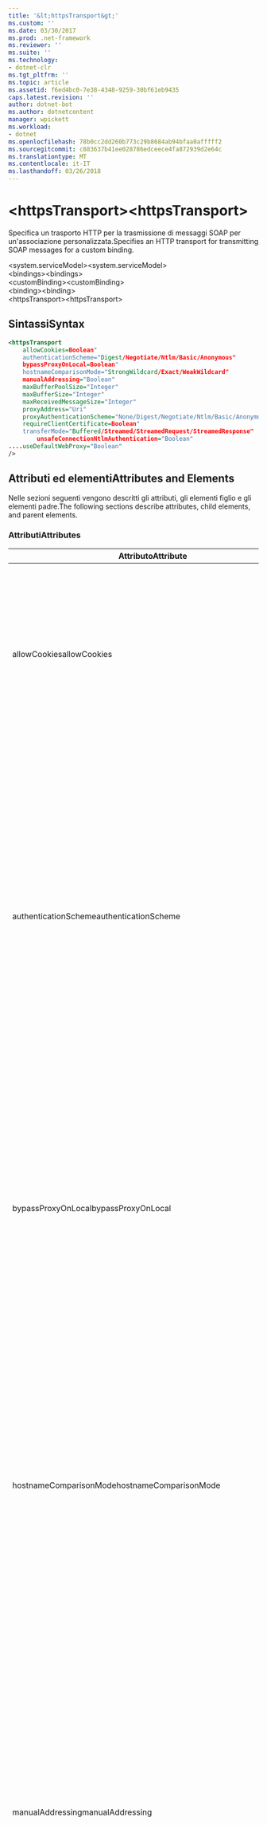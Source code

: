 ```yaml
---
title: '&lt;httpsTransport&gt;'
ms.custom: ''
ms.date: 03/30/2017
ms.prod: .net-framework
ms.reviewer: ''
ms.suite: ''
ms.technology:
- dotnet-clr
ms.tgt_pltfrm: ''
ms.topic: article
ms.assetid: f6ed4bc0-7e38-4348-9259-30bf61eb9435
caps.latest.revision: ''
author: dotnet-bot
ms.author: dotnetcontent
manager: wpickett
ms.workload:
- dotnet
ms.openlocfilehash: 78b0cc2dd260b773c29b8684ab94bfaa0afffff2
ms.sourcegitcommit: c883637b41ee028786edceece4fa872939d2e64c
ms.translationtype: MT
ms.contentlocale: it-IT
ms.lasthandoff: 03/26/2018
---
```

# <a name="lthttpstransportgt"></a><span data-ttu-id="0a2a8-102">&lt;httpsTransport&gt;</span><span class="sxs-lookup"><span data-stu-id="0a2a8-102">&lt;httpsTransport&gt;</span></span>
<span data-ttu-id="0a2a8-103">Specifica un trasporto HTTP per la trasmissione di messaggi SOAP per un'associazione personalizzata.</span><span class="sxs-lookup"><span data-stu-id="0a2a8-103">Specifies an HTTP transport for transmitting SOAP messages for a custom binding.</span></span>  
  
 <span data-ttu-id="0a2a8-104">\<system.serviceModel></span><span class="sxs-lookup"><span data-stu-id="0a2a8-104">\<system.serviceModel></span></span>  
<span data-ttu-id="0a2a8-105">\<bindings></span><span class="sxs-lookup"><span data-stu-id="0a2a8-105">\<bindings></span></span>  
<span data-ttu-id="0a2a8-106">\<customBinding></span><span class="sxs-lookup"><span data-stu-id="0a2a8-106">\<customBinding></span></span>  
<span data-ttu-id="0a2a8-107">\<binding></span><span class="sxs-lookup"><span data-stu-id="0a2a8-107">\<binding></span></span>  
<span data-ttu-id="0a2a8-108">\<httpsTransport></span><span class="sxs-lookup"><span data-stu-id="0a2a8-108">\<httpsTransport></span></span>  
  
## <a name="syntax"></a><span data-ttu-id="0a2a8-109">Sintassi</span><span class="sxs-lookup"><span data-stu-id="0a2a8-109">Syntax</span></span>  
  
```xml  
<httpsTransport  
    allowCookies=Boolean"  
    authenticationScheme="Digest/Negotiate/Ntlm/Basic/Anonymous"  
    bypassProxyOnLocal=Boolean"  
    hostnameComparisonMode="StrongWildcard/Exact/WeakWildcard"  
    manualAddressing="Boolean"  
    maxBufferPoolSize="Integer"  
    maxBufferSize="Integer"  
    maxReceivedMessageSize="Integer"  
    proxyAddress="Uri"  
    proxyAuthenticationScheme="None/Digest/Negotiate/Ntlm/Basic/Anonymous"        realm="String"  
    requireClientCertificate=Boolean"  
    transferMode="Buffered/Streamed/StreamedRequest/StreamedResponse"  
        unsafeConnectionNtlmAuthentication="Boolean"  
....useDefaultWebProxy="Boolean"  
/>  
```  
  
## <a name="attributes-and-elements"></a><span data-ttu-id="0a2a8-110">Attributi ed elementi</span><span class="sxs-lookup"><span data-stu-id="0a2a8-110">Attributes and Elements</span></span>  
 <span data-ttu-id="0a2a8-111">Nelle sezioni seguenti vengono descritti gli attributi, gli elementi figlio e gli elementi padre.</span><span class="sxs-lookup"><span data-stu-id="0a2a8-111">The following sections describe attributes, child elements, and parent elements.</span></span>  
  
### <a name="attributes"></a><span data-ttu-id="0a2a8-112">Attributi</span><span class="sxs-lookup"><span data-stu-id="0a2a8-112">Attributes</span></span>  
  
|<span data-ttu-id="0a2a8-113">Attributo</span><span class="sxs-lookup"><span data-stu-id="0a2a8-113">Attribute</span></span>|<span data-ttu-id="0a2a8-114">Descrizione</span><span class="sxs-lookup"><span data-stu-id="0a2a8-114">Description</span></span>|  
|---------------|-----------------|  
|<span data-ttu-id="0a2a8-115">allowCookies</span><span class="sxs-lookup"><span data-stu-id="0a2a8-115">allowCookies</span></span>|<span data-ttu-id="0a2a8-116">Valore booleano che specifica se il client accetta cookie e li propaga alle richieste future.</span><span class="sxs-lookup"><span data-stu-id="0a2a8-116">A Boolean value that specifies whether the client accepts cookies and propagates them on future requests.</span></span> <span data-ttu-id="0a2a8-117">Il valore predefinito è `false`.</span><span class="sxs-lookup"><span data-stu-id="0a2a8-117">The default is `false`.</span></span><br /><br /> <span data-ttu-id="0a2a8-118">È possibile usare questo attributo quando si interagisce con servizi Web ASMX che usano cookie.</span><span class="sxs-lookup"><span data-stu-id="0a2a8-118">You can use this attribute when you interact with ASMX Web services that use cookies.</span></span> <span data-ttu-id="0a2a8-119">In questo modo i cookie restituiti dal server vengono copiati automaticamente in tutte le richieste client future per quel servizio.</span><span class="sxs-lookup"><span data-stu-id="0a2a8-119">In this way, you can be sure that the cookies returned from the server are automatically copied to all future client requests for that service.</span></span>|  
|<span data-ttu-id="0a2a8-120">authenticationScheme</span><span class="sxs-lookup"><span data-stu-id="0a2a8-120">authenticationScheme</span></span>|<span data-ttu-id="0a2a8-121">Specifica il protocollo usato per autenticare le richieste del client elaborate da un listener HTTP.</span><span class="sxs-lookup"><span data-stu-id="0a2a8-121">Specifies the protocol used to authenticate client requests being processed by an HTTP listener.</span></span> <span data-ttu-id="0a2a8-122">Di seguito vengono elencati i valori validi:</span><span class="sxs-lookup"><span data-stu-id="0a2a8-122">Valid values include the following:</span></span><br /><br /> <span data-ttu-id="0a2a8-123">-Digest: Specifica l'autenticazione del digest.</span><span class="sxs-lookup"><span data-stu-id="0a2a8-123">-   Digest: Specifies digest authentication.</span></span><br /><span data-ttu-id="0a2a8-124">-Negotiate: Negozia con il client per determinare lo schema di autenticazione.</span><span class="sxs-lookup"><span data-stu-id="0a2a8-124">-   Negotiate: Negotiates with the client to determine the authentication scheme.</span></span> <span data-ttu-id="0a2a8-125">Viene usato se il client e il server supportano entrambi Kerberos; in caso contrario, viene usato NTLM.</span><span class="sxs-lookup"><span data-stu-id="0a2a8-125">If both client and server support Kerberos, it is used; otherwise, NTLM is used.</span></span><br /><span data-ttu-id="0a2a8-126">-Ntlm: Specifica l'autenticazione NTLM.</span><span class="sxs-lookup"><span data-stu-id="0a2a8-126">-   Ntlm: Specifies NTLM authentication.</span></span><br /><span data-ttu-id="0a2a8-127">-Basic: Specifica l'autenticazione di base.</span><span class="sxs-lookup"><span data-stu-id="0a2a8-127">-   Basic: Specifies basic authentication.</span></span><br /><span data-ttu-id="0a2a8-128">-Anonymous: Specifica l'autenticazione anonima.</span><span class="sxs-lookup"><span data-stu-id="0a2a8-128">-   Anonymous: Specifies anonymous authentication.</span></span><br /><br /> <span data-ttu-id="0a2a8-129">Il valore predefinito è Anonymous.</span><span class="sxs-lookup"><span data-stu-id="0a2a8-129">The default is Anonymous.</span></span> <span data-ttu-id="0a2a8-130">L'attributo è di tipo <xref:System.Net.AuthenticationSchemes>.</span><span class="sxs-lookup"><span data-stu-id="0a2a8-130">This attribute is of type <xref:System.Net.AuthenticationSchemes>.</span></span> <span data-ttu-id="0a2a8-131">Questo attributo può essere impostato solo una volta.</span><span class="sxs-lookup"><span data-stu-id="0a2a8-131">This attribute can only be set once.</span></span>|  
|<span data-ttu-id="0a2a8-132">bypassProxyOnLocal</span><span class="sxs-lookup"><span data-stu-id="0a2a8-132">bypassProxyOnLocal</span></span>|<span data-ttu-id="0a2a8-133">Valore booleano che indica se ignorare il server proxy per indirizzi locali.</span><span class="sxs-lookup"><span data-stu-id="0a2a8-133">A Boolean value that indicates whether to bypass the proxy server for local addresses.</span></span> <span data-ttu-id="0a2a8-134">Il valore predefinito è `false`.</span><span class="sxs-lookup"><span data-stu-id="0a2a8-134">The default is `false`.</span></span><br /><br /> <span data-ttu-id="0a2a8-135">Un indirizzo locale corrisponde a un indirizzo che si trova nella rete LAN o nell'Intranet locale.</span><span class="sxs-lookup"><span data-stu-id="0a2a8-135">A local address is one that is on the local LAN or intranet.</span></span><br /><br /> [!INCLUDE[indigo1](../../../../../includes/indigo1-md.md)]<span data-ttu-id="0a2a8-136"> ignora sempre il proxy se l'indirizzo del servizio inizia con http://localhost.</span><span class="sxs-lookup"><span data-stu-id="0a2a8-136"> always ignores the proxy if the service address begins with http://localhost.</span></span><br /><br /> <span data-ttu-id="0a2a8-137">È necessario usare il nome host invece di localhost se si desidera che i client passino da un proxy quando comunicano con servizi nello stesso computer.</span><span class="sxs-lookup"><span data-stu-id="0a2a8-137">You should use the host name rather than localhost if you want clients to go through a proxy when talking to services on the same machine.</span></span>|  
|<span data-ttu-id="0a2a8-138">hostnameComparisonMode</span><span class="sxs-lookup"><span data-stu-id="0a2a8-138">hostnameComparisonMode</span></span>|<span data-ttu-id="0a2a8-139">Specifica la modalità di confronto del nome host HTTP usata per analizzare gli URI.</span><span class="sxs-lookup"><span data-stu-id="0a2a8-139">Specifies the HTTP hostname comparison mode used to parse URIs.</span></span> <span data-ttu-id="0a2a8-140">I valori validi sono:</span><span class="sxs-lookup"><span data-stu-id="0a2a8-140">Valid values are,</span></span><br /><br /> <span data-ttu-id="0a2a8-141">-StrongWildcard: ("+") corrisponde tutti i possibili nomi host nel contesto dello schema specificato, porta e relativo URI.</span><span class="sxs-lookup"><span data-stu-id="0a2a8-141">-   StrongWildcard: ("+") matches all possible hostnames in the context of the specified scheme, port and relative URI.</span></span><br /><span data-ttu-id="0a2a8-142">-Esatte: nessun carattere jolly</span><span class="sxs-lookup"><span data-stu-id="0a2a8-142">-   Exact: no wildcards</span></span><br /><span data-ttu-id="0a2a8-143">-WeakWildcard: ("\*") corrisponde a qualsiasi nome host possibile nel contesto dello schema specificato, porta e relativo UIR che non sono stati associati in modo esplicito o tramite il meccanismo sicuro dei caratteri jolly.</span><span class="sxs-lookup"><span data-stu-id="0a2a8-143">-   WeakWildcard: ("\*") matches all possible hostname in the context of the specified scheme, port and relative UIR that have not been matched explicitly or through the strong wildcard mechanism.</span></span><br /><br /> <span data-ttu-id="0a2a8-144">L'impostazione predefinita è StrongWildcard.</span><span class="sxs-lookup"><span data-stu-id="0a2a8-144">The default is StrongWildcard.</span></span> <span data-ttu-id="0a2a8-145">L'attributo è di tipo `System.ServiceModel.HostnameComparison`.</span><span class="sxs-lookup"><span data-stu-id="0a2a8-145">This attribute is of type `System.ServiceModel.HostnameComparison`.</span></span>|  
|<span data-ttu-id="0a2a8-146">manualAddressing</span><span class="sxs-lookup"><span data-stu-id="0a2a8-146">manualAddressing</span></span>|<span data-ttu-id="0a2a8-147">Valore booleano che consente all'utente di assumere il controllo dell'indirizzamento dei messaggi.</span><span class="sxs-lookup"><span data-stu-id="0a2a8-147">A Boolean value that enables the user to take control of message addressing.</span></span> <span data-ttu-id="0a2a8-148">Questa proprietà viene usata in genere in scenari di router, in cui è l'applicazione a determinare a quale delle tante destinazioni inviare un messaggio.</span><span class="sxs-lookup"><span data-stu-id="0a2a8-148">This property is usually used in router scenarios, where the application determines which one of several destinations to send a message to.</span></span><br /><br /> <span data-ttu-id="0a2a8-149">Quando è impostato su `true`, il canale presuppone che il messaggio sia già stato indirizzato e non aggiunge ulteriori informazioni.</span><span class="sxs-lookup"><span data-stu-id="0a2a8-149">When set to `true`, the channel assumes the message has already been addressed and does not add any additional information to it.</span></span> <span data-ttu-id="0a2a8-150">L'utente può indirizzare quindi individualmente ogni messaggio.</span><span class="sxs-lookup"><span data-stu-id="0a2a8-150">The user can then address every message individually.</span></span><br /><br /> <span data-ttu-id="0a2a8-151">Quando è impostato su `false`, il meccanismo di indirizzamento predefinito di Windows Communication Foundation (WCF) crea automaticamente indirizzi per tutti i messaggi.</span><span class="sxs-lookup"><span data-stu-id="0a2a8-151">When set to `false`, the default Windows Communication Foundation (WCF) addressing mechanism automatically creates addresses for all messages.</span></span><br /><br /> <span data-ttu-id="0a2a8-152">Il valore predefinito è `false`.</span><span class="sxs-lookup"><span data-stu-id="0a2a8-152">The default is `false`.</span></span>|  
|<span data-ttu-id="0a2a8-153">maxBufferPoolSize</span><span class="sxs-lookup"><span data-stu-id="0a2a8-153">maxBufferPoolSize</span></span>|<span data-ttu-id="0a2a8-154">Numero intero positivo che specifica la dimensione massima del pool di buffer.</span><span class="sxs-lookup"><span data-stu-id="0a2a8-154">A positive integer that specifies the maximum size of the buffer pool.</span></span> <span data-ttu-id="0a2a8-155">Il valore predefinito è 524288.</span><span class="sxs-lookup"><span data-stu-id="0a2a8-155">The default is 524288.</span></span><br /><br /> <span data-ttu-id="0a2a8-156">Molte parti di WCF usano buffer.</span><span class="sxs-lookup"><span data-stu-id="0a2a8-156">Many parts of WCF use buffers.</span></span> <span data-ttu-id="0a2a8-157">La creazione e l'eliminazione dei buffer a ogni relativo uso sono operazioni onerose, analogamente a quelle di Garbage Collection dei buffer.</span><span class="sxs-lookup"><span data-stu-id="0a2a8-157">Creating and destroying buffers each time they are used is expensive, and garbage collection for buffers is also expensive.</span></span> <span data-ttu-id="0a2a8-158">Quando si usa un pool di buffer è possibile prelevare un buffer dal pool, usarlo e, al termine delle operazioni, riporlo nel pool.</span><span class="sxs-lookup"><span data-stu-id="0a2a8-158">With buffer pools, you can take a buffer from the pool, use it, and return it to the pool once you are done.</span></span> <span data-ttu-id="0a2a8-159">In questo modo è possibile evitare il sovraccarico dovuto alla creazione e all'eliminazione dei buffer.</span><span class="sxs-lookup"><span data-stu-id="0a2a8-159">Thus the overhead in creating and destroying buffers is avoided.</span></span>|  
|<span data-ttu-id="0a2a8-160">maxBufferSize</span><span class="sxs-lookup"><span data-stu-id="0a2a8-160">maxBufferSize</span></span>|<span data-ttu-id="0a2a8-161">Numero intero positivo che specifica la dimensione massima del buffer.</span><span class="sxs-lookup"><span data-stu-id="0a2a8-161">A positive integer that specifies the maximum size of the buffer.</span></span> <span data-ttu-id="0a2a8-162">L'impostazione predefinita è 524288.</span><span class="sxs-lookup"><span data-stu-id="0a2a8-162">The default is 524288</span></span>|  
|<span data-ttu-id="0a2a8-163">maxReceivedMessageSize</span><span class="sxs-lookup"><span data-stu-id="0a2a8-163">maxReceivedMessageSize</span></span>|<span data-ttu-id="0a2a8-164">Numero intero positivo che specifica la dimensione massima consentita del messaggio che può essere ricevuto.</span><span class="sxs-lookup"><span data-stu-id="0a2a8-164">A positive integer that specifies the maximum allowable message size that can be received.</span></span> <span data-ttu-id="0a2a8-165">Il valore predefinito è 65536.</span><span class="sxs-lookup"><span data-stu-id="0a2a8-165">The default is 65536.</span></span>|  
|<span data-ttu-id="0a2a8-166">proxyAddress</span><span class="sxs-lookup"><span data-stu-id="0a2a8-166">proxyAddress</span></span>|<span data-ttu-id="0a2a8-167">URI che specifica l'indirizzo del proxy HTTP.</span><span class="sxs-lookup"><span data-stu-id="0a2a8-167">A URI that specifies the address of the HTTP proxy.</span></span> <span data-ttu-id="0a2a8-168">Se `useSystemWebProxy` è `true`, questa impostazione deve essere `null`.</span><span class="sxs-lookup"><span data-stu-id="0a2a8-168">If `useSystemWebProxy` is `true`, this setting must be `null`.</span></span> <span data-ttu-id="0a2a8-169">Il valore predefinito è `null`.</span><span class="sxs-lookup"><span data-stu-id="0a2a8-169">The default is `null`.</span></span>|  
|<span data-ttu-id="0a2a8-170">proxyAuthenticationScheme</span><span class="sxs-lookup"><span data-stu-id="0a2a8-170">proxyAuthenticationScheme</span></span>|<span data-ttu-id="0a2a8-171">Specifica il protocollo usato per l'autenticazione delle richieste client elaborate da un proxy HTTP.</span><span class="sxs-lookup"><span data-stu-id="0a2a8-171">Specifies the protocol used for authenticating client requests being processed by an HTTP proxy.</span></span> <span data-ttu-id="0a2a8-172">Di seguito vengono elencati i valori validi:</span><span class="sxs-lookup"><span data-stu-id="0a2a8-172">Valid values include the following:</span></span><br /><br /> <span data-ttu-id="0a2a8-173">-None: Nessuna autenticazione viene eseguita.</span><span class="sxs-lookup"><span data-stu-id="0a2a8-173">-   None: No authentication is performed.</span></span><br /><span data-ttu-id="0a2a8-174">-Digest: Specifica l'autenticazione del digest.</span><span class="sxs-lookup"><span data-stu-id="0a2a8-174">-   Digest: Specifies digest authentication.</span></span><br /><span data-ttu-id="0a2a8-175">-Negotiate: Negozia con il client per determinare lo schema di autenticazione.</span><span class="sxs-lookup"><span data-stu-id="0a2a8-175">-   Negotiate: Negotiates with the client to determine the authentication scheme.</span></span> <span data-ttu-id="0a2a8-176">Viene usato se il client e il server supportano entrambi Kerberos; in caso contrario, viene usato NTLM.</span><span class="sxs-lookup"><span data-stu-id="0a2a8-176">If both client and server support Kerberos, it is used; otherwise, NTLM is used.</span></span><br /><span data-ttu-id="0a2a8-177">-Ntlm: Specifica l'autenticazione NTLM.</span><span class="sxs-lookup"><span data-stu-id="0a2a8-177">-   Ntlm: Specifies NTLM authentication.</span></span><br /><span data-ttu-id="0a2a8-178">-Basic: Specifica l'autenticazione di base.</span><span class="sxs-lookup"><span data-stu-id="0a2a8-178">-   Basic: Specifies basic authentication.</span></span><br /><span data-ttu-id="0a2a8-179">-Anonymous: Specifica l'autenticazione anonima.</span><span class="sxs-lookup"><span data-stu-id="0a2a8-179">-   Anonymous: Specifies anonymous authentication.</span></span><br /><span data-ttu-id="0a2a8-180">-IntegratedWindowsAuthentication: Specifica l'autenticazione di Windows.</span><span class="sxs-lookup"><span data-stu-id="0a2a8-180">-   IntegratedWindowsAuthentication: Specifies Windows authentication.</span></span><br /><br /> <span data-ttu-id="0a2a8-181">Il valore predefinito è Anonymous.</span><span class="sxs-lookup"><span data-stu-id="0a2a8-181">The default is Anonymous.</span></span> <span data-ttu-id="0a2a8-182">L'attributo è di tipo <xref:System.Net.AuthenticationSchemes>.</span><span class="sxs-lookup"><span data-stu-id="0a2a8-182">This attribute is of type <xref:System.Net.AuthenticationSchemes>.</span></span>|  
|<span data-ttu-id="0a2a8-183">realm</span><span class="sxs-lookup"><span data-stu-id="0a2a8-183">realm</span></span>|<span data-ttu-id="0a2a8-184">Stringa che specifica l'area di autenticazione da usare sul proxy/server.</span><span class="sxs-lookup"><span data-stu-id="0a2a8-184">A string that specifies the realm to use on the proxy/server.</span></span> <span data-ttu-id="0a2a8-185">Il valore predefinito è una stringa vuota.</span><span class="sxs-lookup"><span data-stu-id="0a2a8-185">The default is an empty string.</span></span><br /><br /> <span data-ttu-id="0a2a8-186">I server usano aree di autenticazione per separare risorse protette.</span><span class="sxs-lookup"><span data-stu-id="0a2a8-186">Servers use realms to partition protected resources.</span></span> <span data-ttu-id="0a2a8-187">Ogni partizione può avere schema di autenticazione e/o database di autorizzazione propri.</span><span class="sxs-lookup"><span data-stu-id="0a2a8-187">Each partition can have its own authentication scheme and/or authorization database.</span></span> <span data-ttu-id="0a2a8-188">Le aree vengono usate solo per l'autenticazione di base e classificata.</span><span class="sxs-lookup"><span data-stu-id="0a2a8-188">Realms are used only for basic and digest authentication.</span></span> <span data-ttu-id="0a2a8-189">Se un client viene autenticato correttamente, l'autenticazione è valida per tutte le risorse in una determinata area.</span><span class="sxs-lookup"><span data-stu-id="0a2a8-189">After a client successfully authenticates, the authentication is valid for all resources in a given realm.</span></span> <span data-ttu-id="0a2a8-190">Per una descrizione dettagliata delle aree, vedere RFC 2617 al http://www.ietf.org.</span><span class="sxs-lookup"><span data-stu-id="0a2a8-190">For a detailed description of realms, see RFC 2617 at http://www.ietf.org.</span></span>|  
|<span data-ttu-id="0a2a8-191">requireClientCertificate</span><span class="sxs-lookup"><span data-stu-id="0a2a8-191">requireClientCertificate</span></span>|<span data-ttu-id="0a2a8-192">Valore booleano che specifica se il server richiede al client di fornire un certificato client come parte dell'handshake HTTPS.</span><span class="sxs-lookup"><span data-stu-id="0a2a8-192">A Boolean value that specifies if the server requires the client to provide a client certificate as part of the HTTPS handshake.</span></span> <span data-ttu-id="0a2a8-193">Il valore predefinito è `false`.</span><span class="sxs-lookup"><span data-stu-id="0a2a8-193">The default is `false`.</span></span>|  
|<span data-ttu-id="0a2a8-194">transferMode</span><span class="sxs-lookup"><span data-stu-id="0a2a8-194">transferMode</span></span>|<span data-ttu-id="0a2a8-195">Specifica se i messaggi vengono memorizzati nel buffer o inviati nel flusso in una richiesta o una risposta.</span><span class="sxs-lookup"><span data-stu-id="0a2a8-195">Specifies whether messages are buffered or streamed or a request or response.</span></span> <span data-ttu-id="0a2a8-196">Di seguito vengono elencati i valori validi:</span><span class="sxs-lookup"><span data-stu-id="0a2a8-196">Valid values include the following:</span></span><br /><br /> <span data-ttu-id="0a2a8-197">-Memorizzati nel buffer: Vengono memorizzati nel buffer i messaggi di richiesta e risposta.</span><span class="sxs-lookup"><span data-stu-id="0a2a8-197">-   Buffered: The request and response messages are buffered.</span></span><br /><span data-ttu-id="0a2a8-198">-Streaming: Messaggi di richiesta e risposta sono state trasmesse.</span><span class="sxs-lookup"><span data-stu-id="0a2a8-198">-   Streamed: The request and response messages are streamed.</span></span><br /><span data-ttu-id="0a2a8-199">-StreamedRequest: Viene trasmesso il messaggio di richiesta e il messaggio di risposta viene memorizzato nel buffer.</span><span class="sxs-lookup"><span data-stu-id="0a2a8-199">-   StreamedRequest: The request message is streamed and the response message is buffered.</span></span><br /><span data-ttu-id="0a2a8-200">-StreamedResponse: La richiesta viene memorizzato nel buffer e viene trasmesso il messaggio di risposta.</span><span class="sxs-lookup"><span data-stu-id="0a2a8-200">-   StreamedResponse: The request message is buffered and the response message is streamed.</span></span><br /><br /> <span data-ttu-id="0a2a8-201">L'impostazione predefinita è Buffered.</span><span class="sxs-lookup"><span data-stu-id="0a2a8-201">The default is Buffered.</span></span> <span data-ttu-id="0a2a8-202">L'attributo è di tipo <xref:System.ServiceModel.TransferMode>.</span><span class="sxs-lookup"><span data-stu-id="0a2a8-202">This attribute is of type <xref:System.ServiceModel.TransferMode>.</span></span>|  
|<span data-ttu-id="0a2a8-203">unsafeConnectionNtlmAuthentication</span><span class="sxs-lookup"><span data-stu-id="0a2a8-203">unsafeConnectionNtlmAuthentication</span></span>|<span data-ttu-id="0a2a8-204">Valore che specifica se nel server viene attivata la condivisione di connessioni non sicure.</span><span class="sxs-lookup"><span data-stu-id="0a2a8-204">A Boolean value that specifies whether Unsafe Connection Sharing is enabled on the server.</span></span> <span data-ttu-id="0a2a8-205">Il valore predefinito è `false`.</span><span class="sxs-lookup"><span data-stu-id="0a2a8-205">The default is `false`.</span></span> <span data-ttu-id="0a2a8-206">Se abilitata, l'autenticazione NTLM viene eseguita una volta su ogni connessione TCP.</span><span class="sxs-lookup"><span data-stu-id="0a2a8-206">If enabled, NTLM authentication is performed once on each TCP connection.</span></span>|  
|<span data-ttu-id="0a2a8-207">useDefaultWebProxy</span><span class="sxs-lookup"><span data-stu-id="0a2a8-207">useDefaultWebProxy</span></span>|<span data-ttu-id="0a2a8-208">Valore booleano che specifica se vengono usate le impostazioni proxy a livello di computer anziché le impostazioni utente specifiche.</span><span class="sxs-lookup"><span data-stu-id="0a2a8-208">A Boolean value that specifies whether the machine-wide proxy settings are used rather than the user specific settings.</span></span> <span data-ttu-id="0a2a8-209">Il valore predefinito è `true`.</span><span class="sxs-lookup"><span data-stu-id="0a2a8-209">The default is `true`.</span></span>|  
  
### <a name="child-elements"></a><span data-ttu-id="0a2a8-210">Elementi figlio</span><span class="sxs-lookup"><span data-stu-id="0a2a8-210">Child Elements</span></span>  
 <span data-ttu-id="0a2a8-211">Nessuno.</span><span class="sxs-lookup"><span data-stu-id="0a2a8-211">None.</span></span>  
  
### <a name="parent-elements"></a><span data-ttu-id="0a2a8-212">Elementi padre</span><span class="sxs-lookup"><span data-stu-id="0a2a8-212">Parent Elements</span></span>  
  
|<span data-ttu-id="0a2a8-213">Elemento</span><span class="sxs-lookup"><span data-stu-id="0a2a8-213">Element</span></span>|<span data-ttu-id="0a2a8-214">Descrizione</span><span class="sxs-lookup"><span data-stu-id="0a2a8-214">Description</span></span>|  
|-------------|-----------------|  
|[<span data-ttu-id="0a2a8-215">\<binding></span><span class="sxs-lookup"><span data-stu-id="0a2a8-215">\<binding></span></span>](../../../../../docs/framework/misc/binding.md)|<span data-ttu-id="0a2a8-216">Definisce tutte le funzionalità di associazione dell'associazione personalizzata.</span><span class="sxs-lookup"><span data-stu-id="0a2a8-216">Defines all binding capabilities of the custom binding.</span></span>|  
  
## <a name="remarks"></a><span data-ttu-id="0a2a8-217">Note</span><span class="sxs-lookup"><span data-stu-id="0a2a8-217">Remarks</span></span>  
 <span data-ttu-id="0a2a8-218">L'elemento `httpsTransport` rappresenta il punto iniziale per la creazione di un'associazione personalizzata che implementa il protocollo di trasporto HTTPS.</span><span class="sxs-lookup"><span data-stu-id="0a2a8-218">The `httpsTransport` element is the starting point for creating a custom binding that implements the HTTPS transport protocol.</span></span> <span data-ttu-id="0a2a8-219">HTTPS è il trasporto primario usato a fini di interoperabilità protetta.</span><span class="sxs-lookup"><span data-stu-id="0a2a8-219">HTTPS is the primary transport used for secure interoperability purposes.</span></span> <span data-ttu-id="0a2a8-220">HTTPS è supportato da [!INCLUDE[indigo1](../../../../../includes/indigo1-md.md)] per assicurare l'interoperabilità con altri stack dei servizi Web.</span><span class="sxs-lookup"><span data-stu-id="0a2a8-220">HTTPS is supported by the [!INCLUDE[indigo1](../../../../../includes/indigo1-md.md)] to ensure interoperability with other Web services stacks.</span></span>  
  
## <a name="see-also"></a><span data-ttu-id="0a2a8-221">Vedere anche</span><span class="sxs-lookup"><span data-stu-id="0a2a8-221">See Also</span></span>  
 <xref:System.ServiceModel.Configuration.HttpsTransportElement>  
 <xref:System.ServiceModel.Channels.HttpsTransportBindingElement>  
 <xref:System.ServiceModel.Channels.TransportBindingElement>  
 <xref:System.ServiceModel.Channels.CustomBinding>  
 [<span data-ttu-id="0a2a8-222">Trasporti</span><span class="sxs-lookup"><span data-stu-id="0a2a8-222">Transports</span></span>](../../../../../docs/framework/wcf/feature-details/transports.md)  
 [<span data-ttu-id="0a2a8-223">Scelta di un trasporto</span><span class="sxs-lookup"><span data-stu-id="0a2a8-223">Choosing a Transport</span></span>](../../../../../docs/framework/wcf/feature-details/choosing-a-transport.md)  
 [<span data-ttu-id="0a2a8-224">Associazioni</span><span class="sxs-lookup"><span data-stu-id="0a2a8-224">Bindings</span></span>](../../../../../docs/framework/wcf/bindings.md)  
 [<span data-ttu-id="0a2a8-225">Estensione delle associazioni</span><span class="sxs-lookup"><span data-stu-id="0a2a8-225">Extending Bindings</span></span>](../../../../../docs/framework/wcf/extending/extending-bindings.md)  
 [<span data-ttu-id="0a2a8-226">Associazioni personalizzate</span><span class="sxs-lookup"><span data-stu-id="0a2a8-226">Custom Bindings</span></span>](../../../../../docs/framework/wcf/extending/custom-bindings.md)  
 [<span data-ttu-id="0a2a8-227">\<customBinding></span><span class="sxs-lookup"><span data-stu-id="0a2a8-227">\<customBinding></span></span>](../../../../../docs/framework/configure-apps/file-schema/wcf/custombinding.md)
